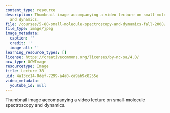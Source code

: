 ```yaml
---
content_type: resource
description: Thumbnail image accompanying a video lecture on small-molecule spectroscopy
  and dynamics.
file: /courses/5-80-small-molecule-spectroscopy-and-dynamics-fall-2008/4a13cc140def7299a4a0ca9ab9c8255e_mit5_80f08lec38_th.jpg
file_type: image/jpeg
image_metadata:
  caption: ''
  credit: ''
  image-alt: ''
learning_resource_types: []
license: https://creativecommons.org/licenses/by-nc-sa/4.0/
ocw_type: OCWImage
resourcetype: Image
title: Lecture 38
uid: 4a13cc14-0def-7299-a4a0-ca9ab9c8255e
video_metadata:
  youtube_id: null
---
```

Thumbnail image accompanying a video lecture on small-molecule spectroscopy and dynamics.